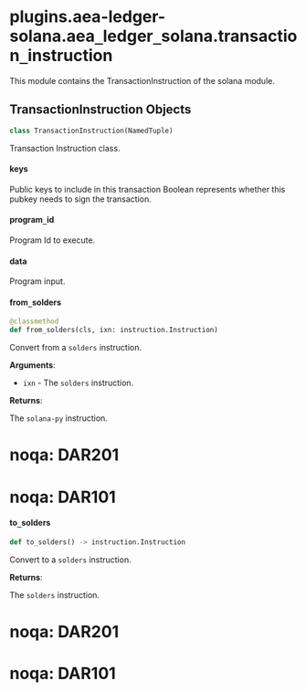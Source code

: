 <a id="plugins.aea-ledger-solana.aea_ledger_solana.transaction_instruction"></a>

# plugins.aea-ledger-solana.aea`_`ledger`_`solana.transaction`_`instruction

This module contains the TransactionInstruction of the solana module.

<a id="plugins.aea-ledger-solana.aea_ledger_solana.transaction_instruction.TransactionInstruction"></a>

## TransactionInstruction Objects

```python
class TransactionInstruction(NamedTuple)
```

Transaction Instruction class.

<a id="plugins.aea-ledger-solana.aea_ledger_solana.transaction_instruction.TransactionInstruction.keys"></a>

#### keys

Public keys to include in this transaction Boolean represents whether this
pubkey needs to sign the transaction.

<a id="plugins.aea-ledger-solana.aea_ledger_solana.transaction_instruction.TransactionInstruction.program_id"></a>

#### program`_`id

Program Id to execute.

<a id="plugins.aea-ledger-solana.aea_ledger_solana.transaction_instruction.TransactionInstruction.data"></a>

#### data

Program input.

<a id="plugins.aea-ledger-solana.aea_ledger_solana.transaction_instruction.TransactionInstruction.from_solders"></a>

#### from`_`solders

```python
@classmethod
def from_solders(cls, ixn: instruction.Instruction)
```

Convert from a `solders` instruction.

**Arguments**:

- `ixn` - The `solders` instruction.

**Returns**:

  The `solana-py` instruction.
  # noqa: DAR201
  # noqa: DAR101

<a id="plugins.aea-ledger-solana.aea_ledger_solana.transaction_instruction.TransactionInstruction.to_solders"></a>

#### to`_`solders

```python
def to_solders() -> instruction.Instruction
```

Convert to a `solders` instruction.

**Returns**:

  The `solders` instruction.
  # noqa: DAR201
  # noqa: DAR101

